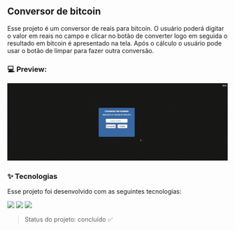 ## Conversor de bitcoin
Esse projeto é um conversor de reais para bitcoin. O usuário poderá digitar o valor em reais no campo e clicar no botão de converter logo em seguida o resultado em bitcoin é apresentado na tela. Após o cálculo o usuário pode usar o botão de limpar para fazer outra conversão.

### :computer: Preview: 
<img src="assets/preview.gif"/>

### :sparkles: Tecnologias
Esse projeto foi desenvolvido com as seguintes tecnologias:

<img src="https://img.shields.io/static/v1?label=&message=HTML&color=orange&style=for-the-badge&logo=HTML5&logoColor=white"/> <img src="https://img.shields.io/static/v1?label=&message=CSS&color=blue&style=for-the-badge&logo=CSS3&logoColor=white"/> <img src="https://img.shields.io/static/v1?label=&message=JS&color=yellowgreen&style=for-the-badge&logo=JavaScript&logoColor=white"/>

> Status do projeto: concluído :white_check_mark: